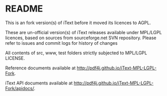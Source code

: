 README
======

This is an fork version(s) of iText before it moved its licences to AGPL.

These are un-official version(s) of iText releases available under MPL/LGPL licences, based on sources from sourceforge.net SVN repository. Please refer to issues and commit logs for history of changes

All contents of src, www, test folders strictly subjected to MPL/LGPL LICENSE.

Reference documents available at http://pdf4j.github.io/iText-MPL-LGPL-Fork.

iText API documents available at http://pdf4j.github.io/iText-MPL-LGPL-Fork/apidocs/.
